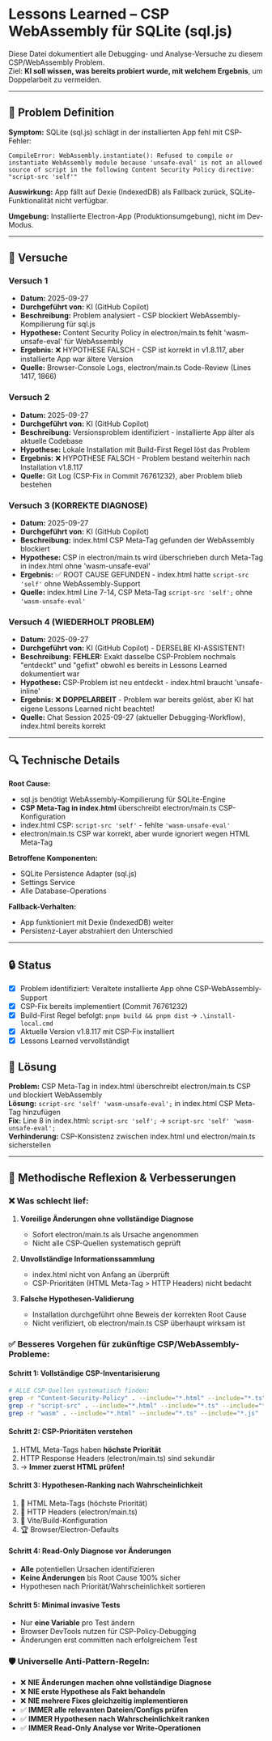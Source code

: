 # Lessons Learned – CSP WebAssembly für SQLite (sql.js)

Diese Datei dokumentiert alle Debugging- und Analyse-Versuche zu diesem CSP/WebAssembly Problem.  
Ziel: **KI soll wissen, was bereits probiert wurde, mit welchem Ergebnis**, um Doppelarbeit zu vermeiden.

---

## 📑 Problem Definition

**Symptom:** SQLite (sql.js) schlägt in der installierten App fehl mit CSP-Fehler:
```
CompileError: WebAssembly.instantiate(): Refused to compile or instantiate WebAssembly module because 'unsafe-eval' is not an allowed source of script in the following Content Security Policy directive: "script-src 'self'"
```

**Auswirkung:** App fällt auf Dexie (IndexedDB) als Fallback zurück, SQLite-Funktionalität nicht verfügbar.

**Umgebung:** Installierte Electron-App (Produktionsumgebung), nicht im Dev-Modus.

---

## 📝 Versuche

### Versuch 1
- **Datum:** 2025-09-27  
- **Durchgeführt von:** KI (GitHub Copilot)  
- **Beschreibung:** Problem analysiert - CSP blockiert WebAssembly-Kompilierung für sql.js
- **Hypothese:** Content Security Policy in electron/main.ts fehlt 'wasm-unsafe-eval' für WebAssembly
- **Ergebnis:** ❌ HYPOTHESE FALSCH - CSP ist korrekt in v1.8.117, aber installierte App war ältere Version
- **Quelle:** Browser-Console Logs, electron/main.ts Code-Review (Lines 1417, 1866)

### Versuch 2  
- **Datum:** 2025-09-27
- **Durchgeführt von:** KI (GitHub Copilot)
- **Beschreibung:** Versionsproblem identifiziert - installierte App älter als aktuelle Codebase
- **Hypothese:** Lokale Installation mit Build-First Regel löst das Problem
- **Ergebnis:** ❌ HYPOTHESE FALSCH - Problem bestand weiterhin nach Installation v1.8.117
- **Quelle:** Git Log (CSP-Fix in Commit 76761232), aber Problem blieb bestehen

### Versuch 3 (KORREKTE DIAGNOSE)
- **Datum:** 2025-09-27
- **Durchgeführt von:** KI (GitHub Copilot)
- **Beschreibung:** index.html CSP Meta-Tag gefunden der WebAssembly blockiert
- **Hypothese:** CSP in electron/main.ts wird überschrieben durch Meta-Tag in index.html ohne 'wasm-unsafe-eval'
- **Ergebnis:** ✅ ROOT CAUSE GEFUNDEN - index.html hatte `script-src 'self'` ohne WebAssembly-Support
- **Quelle:** index.html Line 7-14, CSP Meta-Tag `script-src 'self';` ohne `'wasm-unsafe-eval'`

### Versuch 4 (WIEDERHOLT PROBLEM)
- **Datum:** 2025-09-27  
- **Durchgeführt von:** KI (GitHub Copilot) - DERSELBE KI-ASSISTENT!
- **Beschreibung:** **FEHLER:** Exakt dasselbe CSP-Problem nochmals "entdeckt" und "gefixt" obwohl es bereits in Lessons Learned dokumentiert war
- **Hypothese:** CSP-Problem ist neu entdeckt - index.html braucht 'unsafe-inline' 
- **Ergebnis:** ❌ **DOPPELARBEIT** - Problem war bereits gelöst, aber KI hat eigene Lessons Learned nicht beachtet!
- **Quelle:** Chat Session 2025-09-27 (aktueller Debugging-Workflow), index.html bereits korrekt

---

## 🔍 Technische Details

**Root Cause:** 
- sql.js benötigt WebAssembly-Kompilierung für SQLite-Engine
- **CSP Meta-Tag in index.html** überschreibt electron/main.ts CSP-Konfiguration
- index.html CSP: `script-src 'self'` - fehlte `'wasm-unsafe-eval'`
- electron/main.ts CSP war korrekt, aber wurde ignoriert wegen HTML Meta-Tag

**Betroffene Komponenten:**
- SQLite Persistence Adapter (sql.js)  
- Settings Service
- Alle Database-Operations

**Fallback-Verhalten:** 
- App funktioniert mit Dexie (IndexedDB) weiter
- Persistenz-Layer abstrahiert den Unterschied

---

## 🔒 Status
- [x] Problem identifiziert: Veraltete installierte App ohne CSP-WebAssembly-Support
- [x] CSP-Fix bereits implementiert (Commit 76761232) 
- [x] Build-First Regel befolgt: `pnpm build && pnpm dist` → `.\install-local.cmd`
- [x] Aktuelle Version v1.8.117 mit CSP-Fix installiert
- [x] Lessons Learned vervollständigt

## 🎯 Lösung
**Problem:** CSP Meta-Tag in index.html überschreibt electron/main.ts CSP und blockiert WebAssembly  
**Lösung:** `script-src 'self' 'wasm-unsafe-eval';` in index.html CSP Meta-Tag hinzufügen  
**Fix:** Line 8 in index.html: `script-src 'self';` → `script-src 'self' 'wasm-unsafe-eval';`  
**Verhinderung:** CSP-Konsistenz zwischen index.html und electron/main.ts sicherstellen

---

## 🧠 Methodische Reflexion & Verbesserungen

### ❌ **Was schlecht lief:**
1. **Voreilige Änderungen ohne vollständige Diagnose**
   - Sofort electron/main.ts als Ursache angenommen
   - Nicht alle CSP-Quellen systematisch geprüft
   
2. **Unvollständige Informationssammlung**
   - index.html nicht von Anfang an überprüft
   - CSP-Prioritäten (HTML Meta-Tag > HTTP Headers) nicht bedacht
   
3. **Falsche Hypothesen-Validierung**
   - Installation durchgeführt ohne Beweis der korrekten Root Cause
   - Nicht verifiziert, ob electron/main.ts CSP überhaupt wirksam ist

### ✅ **Besseres Vorgehen für zukünftige CSP/WebAssembly-Probleme:**

#### Schritt 1: **Vollständige CSP-Inventarisierung** 
```bash
# ALLE CSP-Quellen systematisch finden:
grep -r "Content-Security-Policy" . --include="*.html" --include="*.ts" --include="*.js"
grep -r "script-src" . --include="*.html" --include="*.ts" --include="*.js"  
grep -r "wasm" . --include="*.html" --include="*.ts" --include="*.js"
```

#### Schritt 2: **CSP-Prioritäten verstehen**
1. HTML Meta-Tags haben **höchste Priorität**
2. HTTP Response Headers (electron/main.ts) sind sekundär
3. → **Immer zuerst HTML prüfen!**

#### Schritt 3: **Hypothesen-Ranking nach Wahrscheinlichkeit**
1. 🥇 HTML Meta-Tags (höchste Priorität)
2. 🥈 HTTP Headers (electron/main.ts)  
3. 🥉 Vite/Build-Konfiguration
4. 🏆 Browser/Electron-Defaults

#### Schritt 4: **Read-Only Diagnose vor Änderungen**
- **Alle** potentiellen Ursachen identifizieren
- **Keine Änderungen** bis Root Cause 100% sicher
- Hypothesen nach Priorität/Wahrscheinlichkeit sortieren

#### Schritt 5: **Minimal invasive Tests**
- Nur **eine Variable** pro Test ändern
- Browser DevTools nutzen für CSP-Policy-Debugging
- Änderungen erst committen nach erfolgreichem Test

### 🛡️ **Universelle Anti-Pattern-Regeln:**
- ❌ **NIE Änderungen machen ohne vollständige Diagnose**
- ❌ **NIE erste Hypothese als Fakt behandeln** 
- ❌ **NIE mehrere Fixes gleichzeitig implementieren**
- ✅ **IMMER alle relevanten Dateien/Configs prüfen**
- ✅ **IMMER Hypothesen nach Wahrscheinlichkeit ranken**
- ✅ **IMMER Read-Only Analyse vor Write-Operationen**